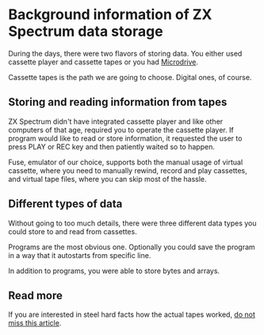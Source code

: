 # Background information of ZX Spectrum data storage

During the days, there were two flavors of storing data. You either used cassette player and cassette tapes or you had [Microdrive](https://en.wikipedia.org/wiki/ZX_Microdrive).

Cassette tapes is the path we are going to choose. Digital ones, of course.

## Storing and reading information from tapes

ZX Spectrum didn't have integrated cassette player and like other computers of that age, required you to operate the cassette player. If program would like to read or store information, it requested the user to press PLAY or REC key and then patiently waited so to happen.

Fuse, emulator of our choice, supports both the manual usage of virtual cassette, where you need to manually rewind, record and play cassettes, and virtual tape files, where you can skip most of the hassle.

## Different types of data

Without going to too much details, there were three different data types you could store to and read from cassettes.

Programs are the most obvious one. Optionally you could save the program in a way that it autostarts from specific line.

In addition to programs, you were able to store bytes and arrays.

## Read more

If you are interested in steel hard facts how the actual tapes worked, [do not miss this article](http://www.myprius.co.za/tape_storage.htm).

